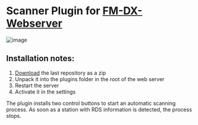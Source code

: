 # Scanner Plugin for [FM-DX-Webserver](https://github.com/NoobishSVK/fm-dx-webserver)
![image](https://github.com/Highpoint2000/webserver-scanner/assets/168109804/bbeb3ff3-0aeb-4759-b05d-63545927f3a8)

## Installation notes:

1. [Download](https://github.com/Highpoint2000/webserver-scanner/releases) the last repository as a zip
2. Unpack it into the plugins folder in the root of the web server
3. Restart the server
4. Activate it in the settings

The plugin installs two control buttons to start an automatic scanning process. As soon as a station with RDS information is detected, the process stops.
